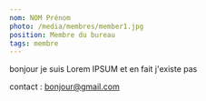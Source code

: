 ```yaml
---
nom: NOM Prénom
photo: /media/membres/member1.jpg
position: Membre du bureau
tags: membre
---
```


bonjour je suis Lorem IPSUM et en fait j'existe pas

contact : bonjour@gmail.com